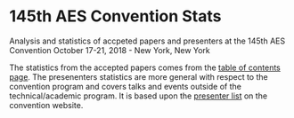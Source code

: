 # 145th AES Convention Stats
Analysis and statistics of accpeted papers and presenters at the 145th AES Convention October 17-21, 2018 - New York, New York

The statistics from the accepted papers comes from the [table of contents page](http://www.aes.org/publications/conventions/?num=145). The presenenters statistics are more general with respect to the convention program and covers talks and events outside of the technical/academic program. It is based upon the [presenter list](http://www.aes.org/events/145/presenters/) on the convention website.